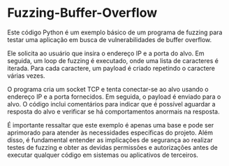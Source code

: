 # Fuzzing-Buffer-Overflow

Este código Python é um exemplo básico de um programa de fuzzing para testar uma aplicação em busca de vulnerabilidades de buffer overflow.

Ele solicita ao usuário que insira o endereço IP e a porta do alvo. Em seguida, um loop de fuzzing é executado, onde uma lista de caracteres é iterada. Para cada caractere, um payload é criado repetindo o caractere várias vezes.

O programa cria um socket TCP e tenta conectar-se ao alvo usando o endereço IP e a porta fornecidos. Em seguida, o payload é enviado para o alvo. O código inclui comentários para indicar que é possível aguardar a resposta do alvo e verificar se há comportamentos anormais na resposta.

É importante ressaltar que este exemplo é apenas uma base e pode ser aprimorado para atender às necessidades específicas do projeto. Além disso, é fundamental entender as implicações de segurança ao realizar testes de fuzzing e obter as devidas permissões e autorizações antes de executar qualquer código em sistemas ou aplicativos de terceiros.
